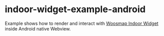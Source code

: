 # indoor-widget-example-android

Example shows how to render and interact with [Woosmap Indoor Widget](https://developers.woosmap.com/products/indoor-api/get-started/) inside Android native Webview.
